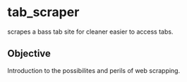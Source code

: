 # tab_scraper
scrapes a bass tab site for cleaner easier to access tabs.
## Objective
Introduction to the possibilites and perils of web scrapping. 
